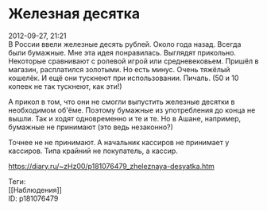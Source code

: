 Железная десятка
=================

   
 2012-09-27, 21:21   
  В России ввели железные десять рублей. Около года назад. Всегда были бумажные. Мне эта идея понравилась. Выглядят прикольно. Некоторые сравнивают с ролевой игрой или средневековьем. Пришёл в магазин, расплатился золотыми. Но есть минус. Очень тяжёлый кошелёк. И ещё они тускнеют при использовании. Пичаль. (50 и 10 копеек не так тускнеют, как эти!)   
   
 А прикол в том, что они не смогли выпустить железные десятки в необходимом об'ёме. Поэтому бумажные из употребления до конца не вышли. Так и ходят одновременно и те и те. Но в Ашане, например, бумажные не принимают (это ведь незаконно?)   
   
 Точнее не не принимают. А начальник кассиров не принимает у кассиров. Типа крайний не покупатель, а кассир.   
    
 <https://diary.ru/~zHz00/p181076479_zheleznaya-desyatka.htm>   
   
 Теги:   
 [[Наблюдения]]   
 ID: p181076479